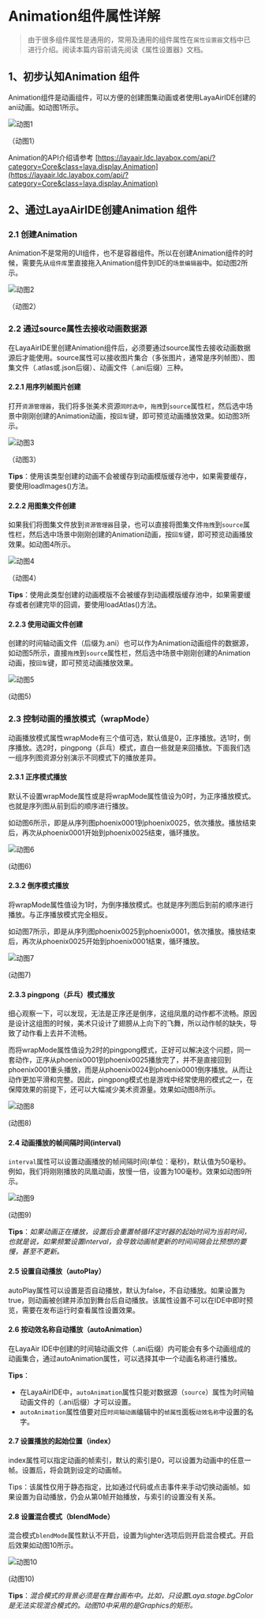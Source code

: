 # Animation组件属性详解

> 由于很多组件属性是通用的，常用及通用的组件属性在`属性设置器`文档中已进行介绍。阅读本篇内容前请先阅读《属性设置器》文档。



## 1、初步认知Animation 组件

Animation组件是动画组件，可以方便的创建图集动画或者使用LayaAirIDE创建的ani动画。如动图1所示。

![动图1](img/1.gif) 

（动图1）

Animation的API介绍请参考 [https://layaair.ldc.layabox.com/api/?category=Core&class=laya.display.Animation](https://layaair.ldc.layabox.com/api/?category=Core&class=laya.display.Animation)



## 2、通过LayaAirIDE创建Animation 组件

### 2.1 创建Animation

Animation不是常用的UI组件，也不是容器组件。所以在创建Animation组件的时候，需要先从`组件库`里直接拖入Animation组件到IDE的`场景编辑器`中。如动图2所示。

![动图2](img/2.gif) 

（动图2）




### 2.2 通过source属性去接收动画数据源

在LayaAirIDE里创建Animation组件后，必须要通过source属性去接收动画数据源后才能使用。source属性可以接收图片集合（多张图片，通常是序列帧图）、图集文件（.atlas或.json后缀）、动画文件（.ani后缀）三种。

#### 2.2.1 用序列帧图片创建

打开`资源管理器`，我们将多张美术资源`同时选中`，`拖拽`到`source`属性栏，然后选中场景中刚刚创建的Animation动画，按`回车`键，即可预览动画播放效果。如动图3所示。

![动图3](img/3.gif) 

（动图3）

**Tips**：使用该类型创建的动画不会被缓存到动画模版缓存池中，如果需要缓存，要使用loadImages()方法。

#### 2.2.2 用图集文件创建

如果我们将图集文件放到`资源管理器`目录，也可以直接将图集文件`拖拽`到`source`属性栏，然后选中场景中刚刚创建的Animation动画，按`回车`键，即可预览动画播放效果。如动图4所示。

![动图4](img/4.gif) 

（动图4）

**Tips**：使用此类型创建的动画模版不会被缓存到动画模版缓存池中，如果需要缓存或者创建完毕的回调，要使用loadAtlas()方法。

#### 2.2.3 使用动画文件创建

创建的时间轴动画文件（后缀为.ani）也可以作为Animation动画组件的数据源，如动图5所示，直接`拖拽`到`source`属性栏，然后选中场景中刚刚创建的Animation动画，按`回车`键，即可预览动画播放效果。

![动图5](img/5.gif) 

(动图5) 

### 2.3 控制动画的播放模式（wrapMode）

动画播放模式属性wrapMode有三个值可选，默认值是0，正序播放。选1时，倒序播放。选2时，pingpong（乒乓）模式，直白一些就是来回播放。下面我们选一组序列图资源分别演示不同模式下的播放差异。

#### 2.3.1 正序模式播放

默认不设置wrapMode属性或是将wrapMode属性值设为0时，为正序播放模式。也就是序列图从前到后的顺序进行播放。

如动图6所示，即是从序列图phoenix0001到phoenix0025，依次播放。播放结束后，再次从phoenix0001开始到phoenix0025结束，循环播放。

![动图6](img/6.gif) 

(动图6)

#### 2.3.2 倒序模式播放

将wrapMode属性值设为1时，为倒序播放模式。也就是序列图后到前的顺序进行播放。与正序播放模式完全相反。

如动图7所示，即是从序列图phoenix0025到phoenix0001，依次播放。播放结束后，再次从phoenix0025开始到phoenix0001结束，循环播放。


![动图7](img/7.gif) 

(动图7)

#### 2.3.3 pingpong（乒乓）模式播放

细心观察一下，可以发现，无法是正序还是倒序，这组凤凰的动作都不流畅。原因是设计这组图的时候，美术只设计了翅膀从上向下的飞舞，所以动作帧的缺失，导致了动作看上去并不流畅。

而将wrapMode属性值设为2时的pingpong模式，正好可以解决这个问题，同一套动作，正序从phoenix0001到phoenix0025播放完了，并不是直接回到phoenix0001重头播放，而是从phoenix0024到phoenix0001倒序播放。从而让动作更加平滑和完整。因此，pingpong模式也是游戏中经常使用的模式之一，在保障效果的前提下，还可以大幅减少美术资源量。效果如动图8所示。

![动图8](img/8.gif) 

(动图8)

#### 2.4  动画播放的帧间隔时间(interval)



`interval`属性可以设置动画播放的帧间隔时间(单位：毫秒)，默认值为50毫秒。例如，我们将刚刚播放的凤凰动画，放慢一倍，设置为100毫秒。效果如动图9所示。


![动图9](img/9.gif) 

(动图9)

**Tips**：*如果动画正在播放，设置后会重置帧循环定时器的起始时间为当前时间，也就是说，如果频繁设置interval，会导致动画帧更新的时间间隔会比预想的要慢，甚至不更新。*



#### 2.5 设置自动播放（autoPlay）

autoPlay属性可以设置是否自动播放，默认为false，不自动播放。如果设置为true，则动画被创建并添加到舞台后自动播放。该属性设置不可以在IDE中即时预览，需要在发布运行时查看属性设置效果。



#### 2.6 按动效名称自动播放（autoAnimation）

在LayaAir IDE中创建的时间轴动画文件（.ani后缀）内可能会有多个动画组成的动画集合，通过autoAnimation属性，可以选择其中一个动画名称进行播放。

**Tips**：

- 在LayaAirIDE中，`autoAnimation`属性只能对数据源（`source`）属性为时间轴动画文件的（.ani后缀）才可以设置。
- `autoAnimation`属性值要对应`时间轴动画`编辑中的`帧属性`面板`动效名称`中设置的名字。



#### 2.7 设置播放的起始位置（index）

index属性可以指定动画的帧索引，默认的索引是0，可以设置为动画中的任意一帧。设置后，将会跳到设定的动画帧。

Tips：该属性仅用于静态指定，比如通过代码或点击事件来手动切换动画帧。如果设置为自动播放，仍会从第0帧开始播放，与索引的设置没有关系。



#### 2.8 设置混合模式（blendMode）

混合模式`blendMode`属性默认不开启，设置为lighter选项后则开启混合模式。开启后效果如动图10所示。

![动图10](img/10.gif) <br />

(动图10)

**Tips**：*混合模式的背景必须是在舞台画布中。比如，只设置Laya.stage.bgColor是无法实现混合模式的。动图10中采用的是Graphics的矩形。*



